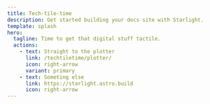 ```yaml
---
title: Tech-tile-time
description: Get started building your docs site with Starlight.
template: splash
hero:
  tagline: Time to get that digital stuff tactile.
  actions:
    - text: Straight to the plotter
      link: /techtiletime/plotter/
      icon: right-arrow
      variant: primary
    - text: Someting else
      link: https://starlight.astro.build
      icon: right-arrow
---
```


